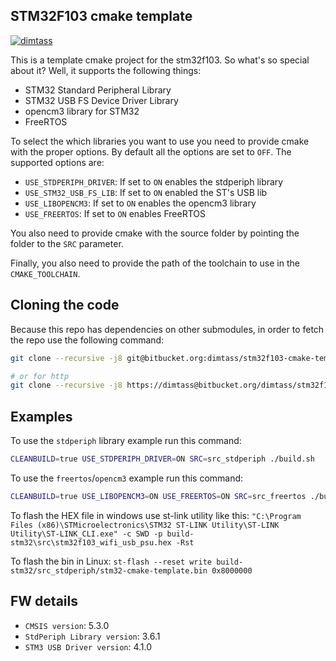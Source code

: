 STM32F103 cmake template
----

[![dimtass](https://circleci.com/gh/dimtass/stm32f103-cmake-template.svg?style=svg)](https://circleci.com/gh/dimtass/stm32f103-cmake-template)

This is a template cmake project for the stm32f103. So what's
so special about it? Well, it supports the following things:

* STM32 Standard Peripheral Library
* STM32 USB FS Device Driver Library
* opencm3 library for STM32
* FreeRTOS

To select the which libraries you want to use you need to provide
cmake with the proper options. By default all the options are set
to `OFF`. The supported options are:

* `USE_STDPERIPH_DRIVER`: If set to `ON` enables the stdperiph library
* `USE_STM32_USB_FS_LIB`: If set to `ON` enabled the ST's USB lib
* `USE_LIBOPENCM3`: If set to `ON` enables the opencm3 library
* `USE_FREERTOS`: If set to `ON` enables FreeRTOS

You also need to provide cmake with the source folder by pointing
the folder to the `SRC` parameter.

Finally, you also need to provide the path of the toolchain to
use in the `CMAKE_TOOLCHAIN`.

## Cloning the code
Because this repo has dependencies on other submodules, in order to
fetch the repo use the following command:

```sh
git clone --recursive -j8 git@bitbucket.org:dimtass/stm32f103-cmake-template.git

# or for http
git clone --recursive -j8 https://dimtass@bitbucket.org/dimtass/stm32f103-cmake-template.git
```

## Examples
To use the `stdperiph` library example run this command:
```sh
CLEANBUILD=true USE_STDPERIPH_DRIVER=ON SRC=src_stdperiph ./build.sh
```

To use the `freertos`/`opencm3` example run this command:
```sh
CLEANBUILD=true USE_LIBOPENCM3=ON USE_FREERTOS=ON SRC=src_freertos ./build.sh
```

To flash the HEX file in windows use st-link utility like this:
```"C:\Program Files (x86)\STMicroelectronics\STM32 ST-LINK Utility\ST-LINK Utility\ST-LINK_CLI.exe" -c SWD -p build-stm32\src\stm32f103_wifi_usb_psu.hex -Rst```

To flash the bin in Linux:
```st-flash --reset write build-stm32/src_stdperiph/stm32-cmake-template.bin 0x8000000```

## FW details
* `CMSIS version`: 5.3.0
* `StdPeriph Library version`: 3.6.1
* `STM3 USB Driver version`: 4.1.0

